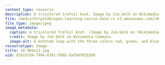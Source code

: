 ```yaml
---
content_type: resource
description: A tricolored trefoil knot. Image by Jim.belk on Wikimedia Commons.
file: /media/https%3A/open-learning-course-data-rc.s3.amazonaws.com/18-904-seminar-in-topology-spring-2011/d26157d4799e67615995dafb4f02b2b9_18-904s11.jpg
file_type: image/jpeg
image_metadata:
  caption: A tricolored trefoil knot. (Image by Jim.belk on [Wikimedia Commons](http://commons.wikimedia.org/wiki/File:Tricoloring.png).)
  credit: Image by Jim.belk on Wikimedia Commons.
  image-alt: A knotted loop with the three colors red, green, and blue.
resourcetype: Image
title: 18-904s11.jpg
uid: d26157d4-799e-6761-5995-dafb4f02b2b9
---
```

